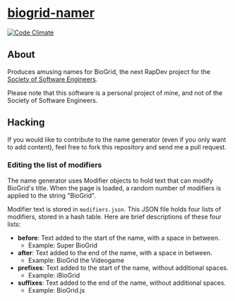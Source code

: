 # [biogrid-namer](http://nickmccurdy.com/biogrid-namer/)

[![Code Climate](https://codeclimate.com/github/thenickperson/biogrid-namer.png)](https://codeclimate.com/github/thenickperson/biogrid-namer)

## About
Produces amusing names for BioGrid, the next RapDev project for the <a
href="http://sse.se.rit.edu">Society of Software Engineers</a>.

Please note that this software is a personal project of mine, and not of the
Society of Software Engineers.

## Hacking
If you would like to contribute to the name generator (even if you only want to
add content), feel free to fork this repository and send me a pull request.

### Editing the list of modifiers
The name generator uses Modifier objects to hold text that can modify BioGrid's
title. When the page is loaded, a random number of modifiers is applied to the
string "BioGrid".

Modifier text is stored in `modifiers.json`. This JSON file holds four lists of
modifiers, stored in a hash table. Here are brief descriptions of these four
lists:
- __before__: Text added to the start of the name, with a space in between.
	- Example: Super BioGrid
- __after__: Text added to the end of the name, with a space in between.
	- Example: BioGrid the Videogame
- __prefixes__: Text added to the start of the name, without additional spaces.
	- Example: iBioGrid
- __suffixes__: Text added to the end of the name, without additional spaces.
	- Example: BioGrid.js
